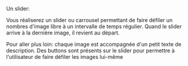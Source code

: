 Un slider:

Vous réaliserez un slider ou carrousel permettant de faire défiler un nombres d'image libre à un intervalle de temps régulier. Quand le slider arrive à la dernière image, il revient au départ. 

Pour aller plus loin: chaque image est accompagnée d'un petit texte de description. Des buttons sont présents sur le slider pour permettre à l'utilisateur de faire défiler les images lui-même
